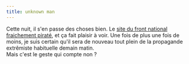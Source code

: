 ```yaml
---
title: unknown man
---
```


Cette nuit, il s'en passe des choses bien. Le [site du front national
fraichement piraté](./pics/defaced.jpg), et ça fait plaisir à voir. Une fois
de plus une fois de moins, je suis certain qu'il sera de nouveau tout plein de
la propagande extrêmiste habituelle demain matin.  
Mais c'est le geste qui compte non ?


